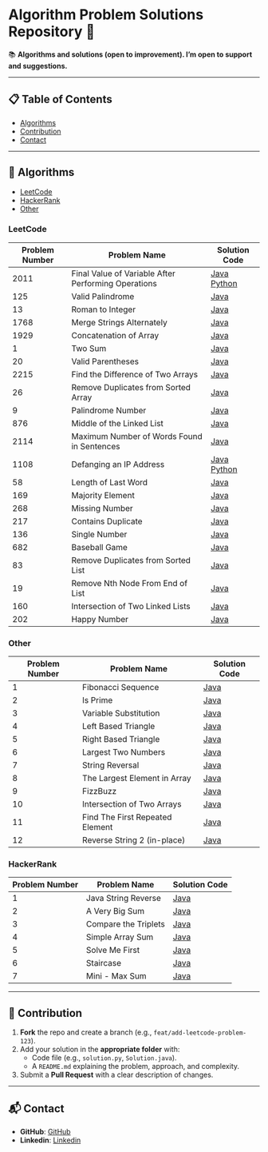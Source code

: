 # Algorithm Problem Solutions Repository 🚀

📚 **Algorithms and solutions (open to improvement). I’m open to support and suggestions.**

---  

## 📋 Table of Contents
- [Algorithms](#-algorithms)
- [Contribution](#-contribution)
- [Contact](#-contact)

---

## 🧩 Algorithms
- [LeetCode](#leetcode)
- [HackerRank](#hackerrank)
- [Other](#other)

### LeetCode

| Problem Number | Problem Name                                        | Solution Code                                                                                                                                     | 
|----------------|-----------------------------------------------------|---------------------------------------------------------------------------------------------------------------------------------------------------|
| 2011           | Final Value of Variable After Performing Operations | [Java](leetcode/2011_FinalValueofVariableAfterPerformingOperations.java) [Python](leetcode/2011_FinalValueofVariableAfterPerformingOperations.py) |
| 125            | Valid Palindrome                                    | [Java](leetcode/125_ValidPalindrome.java)                                |
| 13             | Roman to Integer                                    | [Java](leetcode/13_RomantoInteger.java)                                  |
| 1768           | Merge Strings Alternately                           | [Java](leetcode/1768_MergeStringsAlternately.java)                       |
| 1929           | Concatenation of Array                              | [Java](leetcode/1929_ConcatenationofArray.java)                          |
| 1              | Two Sum                                             | [Java](leetcode/1_TwoSum.java)                                           |
| 20             | Valid Parentheses                                   | [Java](leetcode/20_ValidParentheses.java)                                |
| 2215           | Find the Difference of Two Arrays                   | [Java](leetcode/2215_FindtheDifferenceofTwoArrays.java)                  |
| 26             | Remove Duplicates from Sorted Array                 | [Java](leetcode/26_RemoveDuplicatesfromSortedArray.java)                 |
| 9              | Palindrome Number                                   | [Java](leetcode/9_PalindromeNumber.java)                                 |
| 876            | Middle of the Linked List                           | [Java](leetcode/876_MiddleoftheLinkedList.java)                          |
| 2114           | Maximum Number of Words Found in Sentences          | [Java](leetcode/2114_MaximumNumberofWordsFoundinSentences.java)          |
| 1108           | Defanging an IP Address                             | [Java](leetcode/1108_DefanginganIPAddress.java) [Python](leetcode/1108_Defanging_An_IP_Address.py)                                                |
| 58             | Length of Last Word                                 | [Java](leetcode/58_LengthofLastWord.java)                                |
| 169            | Majority Element                                    | [Java](leetcode/169_MajorityElement.java)                                |
| 268            | Missing Number                                      | [Java](leetcode/268_MissingNumber.java)                                  |
| 217            | Contains Duplicate                                  | [Java](leetcode/217_ContainsDuplicate.java)                              |
| 136            | Single Number                                       | [Java](leetcode/136_SingleNumber.java)                                   |
| 682            | Baseball Game                                       | [Java](leetcode/682_BaseballGame.java)                                   |
| 83             | Remove Duplicates from Sorted List                  | [Java](leetcode/83_RemoveDuplicatesfromSortedList.java)                  |
| 19             | Remove Nth Node From End of List                    | [Java](leetcode/19_RemoveNthNodeFromEndofList.java)                      |
| 160            | Intersection of Two Linked Lists                    | [Java](leetcode/160_IntersectionofTwoLinkedLists.java)                   |
| 202            | Happy Number                                        | [Java](leetcode/202_HappyNumber.java)                                    |

### Other

| Problem Number | Problem Name                                        | Solution Code                                                            | 
|----------------|-----------------------------------------------------|--------------------------------------------------------------------------|
| 1              | Fibonacci Sequence                                  | [Java](other/Fibonacci.java)                                             |
| 2              | Is Prime                                            | [Java](other/Prime.java)                                                 |
| 3              | Variable Substitution                               | [Java](other/VariableSubstitution.java)                                  |
| 4              | Left Based Triangle                                 | [Java](other/LeftBasedTriangle.java)                                     |
| 5              | Right Based Triangle                                | [Java](other/RightBasedTriangle.java)                                    |
| 6              | Largest Two Numbers                                 | [Java](other/claude/LargestTwoNumbers.java)                              |
| 7              | String Reversal                                     | [Java](other/claude/StringReversal.java)                                 |
| 8              | The Largest Element in Array                        | [Java](other/deepseek/TheLargestElementInArray.java)                     |
| 9              | FizzBuzz                                            | [Java](other/deepseek/FizzBuzz.java)                                     |
| 10             | Intersection of Two Arrays                          | [Java](other/claude/IntersectionOfTwoArrays.java)                        |
| 11             | Find The First Repeated Element                     | [Java](other/claude/FindTheFirstRepeatedElement.java)                    |
| 12             | Reverse String 2 (in-place)                         | [Java](other/deepseek/ReverseString2.java)                               |

### HackerRank

| Problem Number | Problem Name                                        | Solution Code                                                            | 
|----------------|-----------------------------------------------------|--------------------------------------------------------------------------|
| 1              | Java String Reverse                                 | [Java](hackerrank/Solution.java)                                         |
| 2              | A Very Big Sum                                      | [Java](hackerrank/AVeryBigSum.java)                                      |
| 3              | Compare the Triplets                                | [Java](hackerrank/ComparetheTriplets.java)                               |
| 4              | Simple Array Sum                                    | [Java](hackerrank/SimpleArraySum.java)                                   |
| 5              | Solve Me First                                      | [Java](hackerrank/SolveMeFirst.java)                                     |
| 6              | Staircase                                           | [Java](hackerrank/Staircase.java)                                        |
| 7              | Mini - Max Sum                                      | [Java](hackerrank/MiniMaxSum.java)                                       |

---

## 🤖 Contribution
1. **Fork** the repo and create a branch (e.g., `feat/add-leetcode-problem-123`).  
2. Add your solution in the **appropriate folder** with:  
   - Code file (e.g., `solution.py`, `Solution.java`).  
   - A `README.md` explaining the problem, approach, and complexity.  
3. Submit a **Pull Request** with a clear description of changes.  

---

## 📬 Contact
- **GitHub**: [GitHub](https://github.com/topcualperen)
- **Linkedin**: [Linkedin](https://www.linkedin.com/in/sabri-alperen-topcu/)  